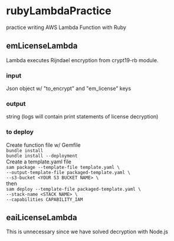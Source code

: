 # rubyLambdaPractice
practice writing AWS Lambda Function with Ruby

## emLicenseLambda
Lambda executes Rijndael encryption from crypt19-rb module.
### input
Json object w/ "to_encrypt" and "em_license" keys
### output
string (logs will contain print statements of license decryption)

### to deploy
Create function file w/ Gemfile  
 ` bundle install `   
 ` bundle install --deployment `   
Create a template.yaml file    
` sam package --template-file template.yaml \ `    
` --output-template-file packaged-template.yaml \ `   
` --s3-bucket <YOUR S3 BUCKET NAME> \ `   
then  
` sam deploy --template-file packaged-template.yaml \ `   
` --stack-name <STACK NAME> \ `   
` --capabilities CAPABILITY_IAM `     

## eaiLicenseLambda
This is unnecessary since we have solved decryption with Node.js
